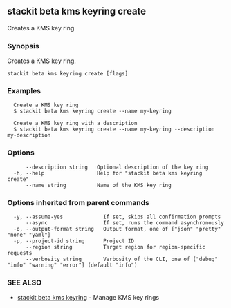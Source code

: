 ## stackit beta kms keyring create

Creates a KMS key ring

### Synopsis

Creates a KMS key ring.

```
stackit beta kms keyring create [flags]
```

### Examples

```
  Create a KMS key ring
  $ stackit beta kms keyring create --name my-keyring

  Create a KMS key ring with a description
  $ stackit beta kms keyring create --name my-keyring --description my-description
```

### Options

```
      --description string   Optional description of the key ring
  -h, --help                 Help for "stackit beta kms keyring create"
      --name string          Name of the KMS key ring
```

### Options inherited from parent commands

```
  -y, --assume-yes             If set, skips all confirmation prompts
      --async                  If set, runs the command asynchronously
  -o, --output-format string   Output format, one of ["json" "pretty" "none" "yaml"]
  -p, --project-id string      Project ID
      --region string          Target region for region-specific requests
      --verbosity string       Verbosity of the CLI, one of ["debug" "info" "warning" "error"] (default "info")
```

### SEE ALSO

* [stackit beta kms keyring](./stackit_beta_kms_keyring.md)	 - Manage KMS key rings

